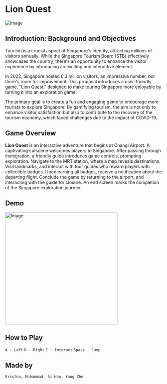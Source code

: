 # Lion Quest
![image](https://github.com/Kr1s7on/Lion-Quest-IT204F-Group-Project/assets/148928086/ce6012af-5767-4eb1-9ab5-f69c4ed53141)

## Introduction: Background and Objectives

Tourism is a crucial aspect of Singapore's identity, attracting millions of visitors annually. While the Singapore Tourism Board (STB) effectively showcases the country, there's an opportunity to enhance the visitor experience by introducing an exciting and interactive element.

In 2022, Singapore hosted 6.3 million visitors, an impressive number, but there's room for improvement. This proposal introduces a user-friendly game, "Lion Quest," designed to make touring Singapore more enjoyable by turning it into an exploration game.

The primary goal is to create a fun and engaging game to encourage more tourists to explore Singapore. By gamifying tourism, the aim is not only to enhance visitor satisfaction but also to contribute to the recovery of the tourism economy, which faced challenges due to the impact of COVID-19.


## Game Overview

**Lion Quest** is an interactive adventure that begins at Changi Airport. A captivating cutscene welcomes players to Singapore. After passing through immigration, a friendly guide introduces game controls, prompting exploration. Navigate to the MRT station, where a map reveals destinations. Visit landmarks, and interact with tour guides who reward players with collectible badges. Upon earning all badges, receive a notification about the departing flight. Conclude the game by returning to the airport, and interacting with the guide for closure. An end screen marks the completion of the Singapore exploration journey.

## Demo
<img src="https://github.com/Kr1s7on/Lion-Quest-IT204F-Group-Project/assets/148928086/2fa5751d-2c27-41b5-aec1-3c2128514fc5" alt="Image" width="360">

## How to Play

`A - Left` `D - Right` `E - Interact` `Space - Jump`

## Made by
`Kriston, Muhammad, Si Han, Yong Zhe`
